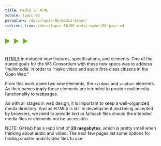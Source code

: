 ```yaml
---
title: Media in HTML
module: topic-06
permalink: /docs/topic-06/media-about/
redirect_from: /docs/topic-06/08-media-mgmnt/01-page.md
---
```


<img src="./../../../img/arrow-divider.svg" style="width: 75px; border: none; margin: 0px 0 20px 0" />

[HTML5](https://developer.mozilla.org/en-US/docs/Web/Guide/HTML/HTML5) introduced new features, specifications, and elements. One of the stated goals for the W3 Consortium with these new specs was to address 'multimedia' in order to "make video and audio first-class citizens in the Open Web."

From this work came two new elements, the `<video>` and `<audio>` elements. As their names imply these elements are intended to provide multimedia functionality to webpages.

As with all stages in web design, it is important to keep a well-organized media directory. And as HTML5 is still in development and being accepted by browsers, we need to provide text or fallback files should the intended media files or elements not be accessible.

<span class="label label-info">NOTE:</span> GitHub has a repo limit of **20 megabytes**, which is pretty small when thinking about audio and video. The next few pages list some options for finding smaller audio/video files to use.
